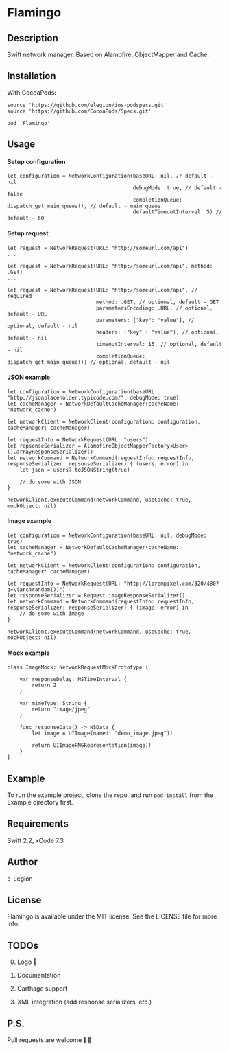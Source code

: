 # Flamingo

## Description

Swift network manager. Based on Alamofire, ObjectMapper and Cache.

## Installation

With CocoaPods:

```
source 'https://github.com/elegion/ios-podspecs.git'
source 'https://github.com/CocoaPods/Specs.git'

pod 'Flamingo'
```

## Usage

#### Setup configuration

```
let configuration = NetworkConfiguration(baseURL: nil, // default - nil
                                         debugMode: true, // default - false
                                         completionQueue: dispatch_get_main_queue(), // default - main queue
                                         defaultTimeoutInterval: 5) // default - 60
```

#### Setup request

```
let request = NetworkRequest(URL: "http://someurl.com/api")
...

let request = NetworkRequest(URL: "http://someurl.com/api", method: .GET)
...

let request = NetworkRequest(URL: "http://someurl.com/api", // required
                             method: .GET, // optional, default - GET
                             parametersEncoding: .URL, // optional, default - URL
                             parameters: ["key": "value"], // optional, default - nil
                             headers: ["key" : "value"], // optional, default - nil
                             timeoutInterval: 15, // optional, default - nil
                             completionQueue: dispatch_get_main_queue()) // optional, default - nil
```

#### JSON example

```
let configuration = NetworkConfiguration(baseURL: "http://jsonplaceholder.typicode.com/", debugMode: true)
let cacheManager = NetworkDefaultCacheManager(cacheName: "network_cache")

let networkClient = NetworkClient(configuration: configuration, cacheManager: cacheManager)
```

```
let requestInfo = NetworkRequest(URL: "users")
let repsonseSerializer = AlamofireObjectMapperFactory<User>().arrayResponseSerializer()
let networkCommand = NetworkCommand(requestInfo: requestInfo, responseSerializer: repsonseSerializer) { (users, error) in
    let json = users?.toJSONString(true)
    
    // do some with JSON
}

networkClient.executeCommand(networkCommand, useCache: true, mockObject: nil)
```

#### Image example

```
let configuration = NetworkConfiguration(baseURL: nil, debugMode: true)
let cacheManager = NetworkDefaultCacheManager(cacheName: "network_cache")

let networkClient = NetworkClient(configuration: configuration, cacheManager: cacheManager)
```

```
let requestInfo = NetworkRequest(URL: "http://lorempixel.com/320/480?q=\(arc4random())")
let responseSerializer = Request.imageResponseSerializer()
let networkCommand = NetworkCommand(requestInfo: requestInfo, responseSerializer: responseSerializer) { (image, error) in
    // do some with image
}

networkClient.executeCommand(networkCommand, useCache: true, mockObject: nil)
```

#### Mock example

```
class ImageMock: NetworkRequestMockPrototype {
    
    var responseDelay: NSTimeInterval {
        return 2
    }
    
    var mimeType: String {
        return "image/jpeg"
    }
    
    func responseData() -> NSData {
        let image = UIImage(named: "demo_image.jpeg")!
        
        return UIImagePNGRepresentation(image)!
    }
}
```

## Example

To run the example project, clone the repo, and run `pod install` from the Example directory first.

## Requirements

Swift 2.2, xCode 7.3

## Author

e-Legion

## License

Flamingo is available under the MIT license. See the LICENSE file for more info.

## TODOs

0) Logo 🦄

1) Documentation

2) Carthage support

3) XML integration (add response serializers, etc.)

## P.S.

Pull requests are welcome 💪🏻
